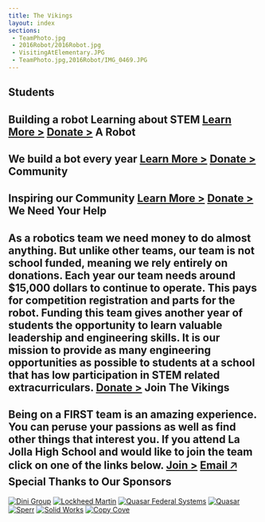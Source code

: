 ```yaml
---
title: The Vikings
layout: index
sections:
 - TeamPhoto.jpg
 - 2016Robot/2016Robot.jpg
 - VisitingAtElementary.JPG
 - TeamPhoto.jpg,2016Robot/IMG_0469.JPG
---
```

Students
---
Building a robot
Learning about STEM
[Learn More >](/first/about/) [Donate >](/first/donate/)
<partbreak></partbreak>
A Robot
---
We build a bot
every year
[Learn More >](/first/about/2016Robot/) [Donate >](/first/donate/)
<partbreak></partbreak>
Community
---
Inspiring our
Community
[Learn More >](/first/outreach/) [Donate >](/first/donate/)
<partbreak></partbreak>
<two-text></two-text>
We Need Your Help
---
As a robotics team we need money to do almost anything. But unlike other teams, our team is not school funded, meaning we rely entirely on donations.  Each year our team needs around $15,000 dollars to continue to operate. This pays for competition registration and parts for the robot. Funding this team gives another year of students the opportunity to learn valuable leadership and engineering skills. It is our mission to provide as many engineering opportunities as possible to students at a school that has low participation in STEM related extracurriculars.
[Donate >](/first/donate/)
<partbreak></partbreak>
Join The Vikings
---
Being on a FIRST team is an amazing experience. You can peruse your passions as well as find other things that interest you. If you attend La Jolla High School and would like to join the team click on one of the links below.
[Join >](/first/join/) [Email 🡥](mailto:ljhsvikingrobotics@gmail.com)
<partbreak></partbreak>
<partial id="sponsors">
Special Thanks to Our Sponsors
---
[![Dini Group](/first/images/dinigroup.jpg)](http://www.dinigroup.com/web/index.php) [![Lockheed Martin](/first/images/Lockheed.png)](http://www.lockheedmartin.com/us.html) [![Quasar Federal Systems](http://www.quasarfs.com/images/QFS_logo.svg)](http://www.quasarfs.com/) [![Quasar](/first/images/Quasar.jpg)](http://www.quasarusa.com/) [![Sperr](/first/images/Sperr.png)](http://www.sperr.de/) [![Solid Works](/first/images/solidworks.jpg)](http://www.solidworks.com/) [![Copy Cove](/first/images/CopyCove.png)](http://www.copycove.com/)
